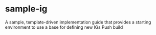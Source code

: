 # sample-ig
A sample, template-driven implementation guide that provides a starting environment to use a base for defining new IGs
Push build

